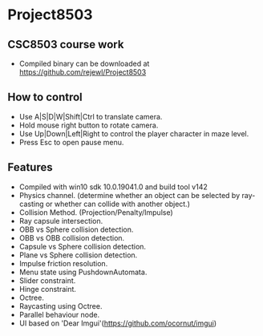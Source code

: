 # Project8503
## CSC8503 course work
* Compiled binary can be downloaded at https://github.com/rejewl/Project8503
## How to control
* Use A|S|D|W|Shift|Ctrl to translate camera.
* Hold mouse right button to rotate camera.
* Use Up|Down|Left|Right to control the player character in maze level.
* Press Esc to open pause menu.
## Features
* Compiled with win10 sdk 10.0.19041.0 and build tool v142
* Physics channel. (determine whether an object can be selected by ray-casting or whether can collide with another object.)
* Collision Method. (Projection/Penalty/Impulse)
* Ray capsule intersection.
* OBB vs Sphere collision detection.
* OBB vs OBB collision detection.
* Capsule vs Sphere collision detection.
* Plane vs Sphere collision detection.
* Impulse friction resolution.
* Menu state using PushdownAutomata.
* Slider constraint.
* Hinge constraint.
* Octree.
* Raycasting using Octree.
* Parallel behaviour node.
* UI based on 'Dear Imgui'(https://github.com/ocornut/imgui)